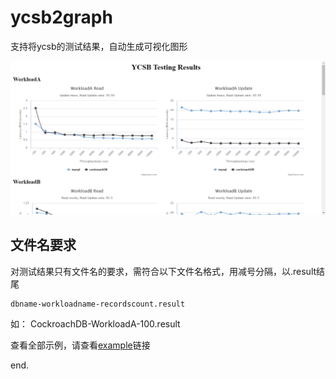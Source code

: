 # ycsb2graph

支持将ycsb的测试结果，自动生成可视化图形

![demo](example/demo.png)


## 文件名要求

对测试结果只有文件名的要求，需符合以下文件名格式，用减号分隔，以.result结尾

	dbname-workloadname-recordscount.result

如：
	CockroachDB-WorkloadA-100.result

查看全部示例，请查看[example](example)链接

end.